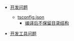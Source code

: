 * [开发问题](/development_memo/)
    * [tsconfig.json](/development_memo/tsconfig.json.md)
        * [编译后不保留目录结构](/development_memo/tsconfig.json.md?id=tsc-编译后不保留目录结构)

* [开发工具问题](/tools_memo/)